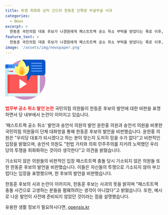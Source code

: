 ```yaml
---
title: 투쟁 희화화 상처 건드려 한동훈 단톡방 부글부글 사과
categories:
  - News
excerpt: >
  한동훈 국민의힘 대표 후보가 나경원에게 패스트트랙 공소 취소 부탁을 받았다는 폭로 이후, 국민의힘 의원들이 단체 대화방에서 비판을 이어갔습니다. 윤한홍 의원을 비롯한 다수 의원들이 후보 발언을 비판하며 실망과 안타까움을 표현했습니다. 한 후보는 이에 대해 사과하고, 말이 사전에 준비되지 않은 것이었다고 설명했습니다.
feature_text: >
  한동훈 국민의힘 대표 후보가 나경원에게 패스트트랙 공소 취소 부탁을 받았다는 폭로 이후, 국민의힘 의원들이 단체 대화방에서 비판을 이어갔습니다. 윤한홍 의원을 비롯한 다수 의원들이 후보 발언을 비판하며 실망과 안타까움을 표현했습니다. 한 후보는 이에 대해 사과하고, 말이 사전에 준비되지 않은 것이었다고 설명했습니다.
image: '/assets/img/newspaper.png'
---
```


<p><img src="/assets/img/news.png" alt="rentncar 속보" /></p>

<p><b><span style="color: #ee2323;">법무부 공소 취소 발언 논란</span></b>
국민의힘 의원들이 한동훈 후보의 발언에 대한 비판을 표명하면서 당 내부에서 논란이 이어지고 있습니다.</p>

<p>‘패스트트랙 공소 취소’ 발언과 송언석 의원의 발언
윤한홍 의원과 송언석 의원을 비롯한 국민의힘 의원들이 단체 대화방을 통해 한동훈 후보의 발언을 비판했습니다. 윤한홍 의원은 "우리당 대표가 되시겠다고 하는 분이 맞는지 도저히 믿을 수가 없다"고 비판적인 입장을 밝혔으며, 송언석 의원도 "헌법 가치와 의회 민주주의를 지키려 노력했던 우리 당의 투쟁을 희화화하는 것이라 생각한다"고 의견을 밝혔습니다.</p>

<p>기소되지 않은 의원들의 비판적인 입장
패스트트랙 충돌 당시 기소되지 않은 의원들 또한 한동훈 후보의 발언을 비판했습니다. 이들은 자신들의 투쟁으로 기소되지 않아 부끄럽다는 입장을 표명했으며, 한 후보의 발언을 비판했습니다.</p>

<p>한동훈 후보의 사과
논란이 이어지자, 한동훈 후보는 사과의 뜻을 밝히며 "패스트트랙 충돌 사건으로 고생하는 분들을 폄훼하려는 생각이 아니었다"고 밝혔습니다. 또한, 예시로 나온 발언이 사전에 준비되지 않았던 것이라는 점을 설명했습니다.</p>
유용한 생활 정보가 필요하시다면, <a href="https://opensis.kr" rel="dofollow">opensis.kr</a>


